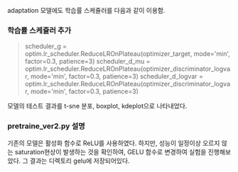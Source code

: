 adaptation 모델에도 학습률 스케쥴러를 다음과 같이 이용함.

### 학습률 스케쥴러 추가
> scheduler_g = optim.lr_scheduler.ReduceLROnPlateau(optimizer_target, mode='min', factor=0.3, patience=3)
> scheduler_d_mu = optim.lr_scheduler.ReduceLROnPlateau(optimizer_discriminator_logvar, mode='min', factor=0.3, patience=3)
> scheduler_d_logvar = optim.lr_scheduler.ReduceLROnPlateau(optimizer_discriminator_logvar, mode='min', factor=0.3, patience=3)

모델의 테스트 결과를 t-sne 분포, boxplot, kdeplot으로 나타내었다.

### pretraine_ver2.py 설명

기존의 모델은 활성화 함수로 ReLU를 사용하였다. 하지만, 성능이 일정이상 오르지 않는 saturation현상이 발생하는 것을 확인하여, GELU 함수로 변경하여 실험을 진행해보았다. 그 결과는 디렉토리 gelu에 저장되어있다.
